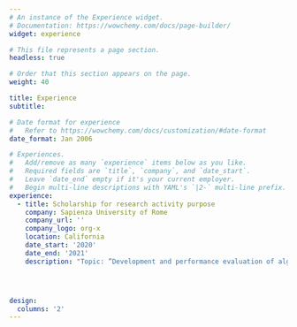 ```yaml
---
# An instance of the Experience widget.
# Documentation: https://wowchemy.com/docs/page-builder/
widget: experience

# This file represents a page section.
headless: true

# Order that this section appears on the page.
weight: 40

title: Experience
subtitle:

# Date format for experience
#   Refer to https://wowchemy.com/docs/customization/#date-format
date_format: Jan 2006

# Experiences.
#   Add/remove as many `experience` items below as you like.
#   Required fields are `title`, `company`, and `date_start`.
#   Leave `date_end` empty if it's your current employer.
#   Begin multi-line descriptions with YAML's `|2-` multi-line prefix.
experience:
  - title: Scholarship for research activity purpose
    company: Sapienza University of Rome
    company_url: ''
    company_logo: org-x
    location: California
    date_start: '2020'
    date_end: '2021'
    description: "Topic: ”Development and performance evaluation of algorithms and protocols for IoUT systems”. \n Project: ”Underwater IoT systems to understand (and fight) climate change”. \n Advisor: Professor Chiara Petrioli"




design:
  columns: '2'
---
```

